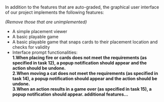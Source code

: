 In addition to the features that are auto-graded, the graphical user interface
of our project implements the following features:

*(Remove those that are unimplemented)*

 - A simple placement viewer
 - A basic playable game 
 - A basic playable game that snaps cards to their placement location and checks for validity
 - Interface prompt functionalities:<br>
   **1.When placing fire or cards does not meet the requirements (as specified in task 12), a popup notification should appear and the action should be undone.**<br>
   **2.When moving a cat does not meet the requirements (as specified in task 14), a popup notification should appear and the action should be undone.**<br>
   **3.When an action results in a game over (as specified in task 15), a popup notification should appear.
additional features...**
